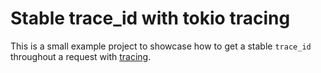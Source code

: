# Stable trace_id with tokio tracing

This is a small example project to showcase how to get a stable `trace_id` throughout a request with [tracing](https://github.com/tokio-rs/tracing).
